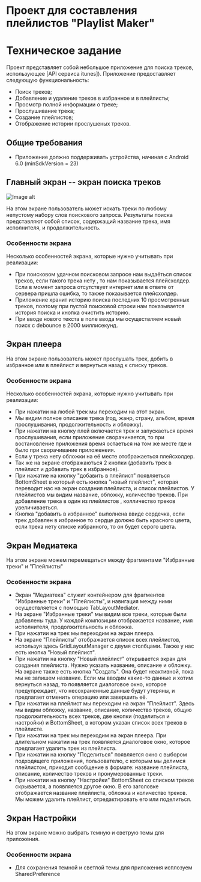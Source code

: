 # Проект для составления плейлистов "Playlist Maker"

# Техническое задание

Проект представляет собой небольшое приложение для поиска треков,
использующее [API сервиса itunes]). Приложение предоставляет следующую функциональность:

- Поиск треков;
- Добавление и удаление треков в избранное и в плейлисты;
- Просмотр полной информации о треке;
- Прослушивание трека;
- Создание плейлистов;
- Отображение истории прослушеных треков.

## Общие требования

- Приложение должно поддерживать устройства, начиная с Android 6.0 (minSdkVersion = 23)

## Главный экран -- экран поиска треков
![Image alt](https://github.com/Playlist_Maker/blob/master/photo_2023-12-05_23-49-36.jpg)

На этом экране пользователь может искать треки по любому непустому набору слов поискового запроса. Результаты поиска
представляют собой список, содержащий название трека, имя исполнителя, и продолжительность.

### Особенности экрана

Несколько особенностей экрана, которые нужно учитывать при реализации:

- При поисковом удачном поисковом запросе нам выдаёться список треков, если такого трека нету , то нам показывается
  плейсхолдер. Если в момент запроса отсутствует интернет или в ответе от сервера пришла ошибка, то также показывается
  плейсхолдер.
- Приложение хранит историю поиска последних 10 просмотренных треков, поэтому при пустой поисковой строки нам показывается
  история поиска и кнопка очистить историю.
- При вводе нового текста в поле ввода мы осуществляем новый поиск с debounce в 2000 миллисекунд.

## Экран плеера

На этом экране пользователь может прослушать трек, добить в избранное или в плейлист и вернуться назад к списку треков.

### Особенности экрана

Несколько особенностей экрана, которые нужно учитывать при реализации:

- При нажатии на любой трек мы переходим на этот экран.
- Мы видим полное описание трека (год, жанр, страну, альбом, время прослушивания, продолжительность и обложку).
- При нажатии на кнопку плей включается трек и запускаеться время прослушивания, если приложение сворачинается,
  то при востановление приложения время остаеться на том же месте где и было при сворачивание приложенеия.
- Если у трека нету обложки на её месте отображаеться плейсхолдер.
- Так же на экране отображаються 2 кнопки (добавить трек в плейлист и добавить трек в избранное).
- При нажатие на кнопку "добавить в плейлист" появляеться BottomSheet в который есть кнопка "новый плейлист",
  которая переводит нас на экран создания плейлиста, и список плейлистов. У плейлистов мы видим название,
  обложку, количество треков. При добавление трека в один из плейлистов , колличество треков увеличиваеться.
- Кнопка "добавить в избранное" выполнена ввиде сердечка, если трек добавлен в избранное то сердце должно быть
  красного цвета, если трека нету списке избранного, то он будет серого цвета. 

## Экран Медиатека

На этом экране можем перемещаться между фрагментами "Избранные треки" и "Плейлисты"

### Особенности экрана

- Экран "Медиатека" служит контейнером для фрагментов "Избранные треки" и "Плейлисты", и навигация между ними осуществляется с помощью TabLayoutMediator.
- На экране "Избранные треки" мы видим все треки, которые были добавлены туда. У каждой композиции отображается название, имя исполнителя, продолжительность
  и обложка.
- При нажатии на трек мы переходим на экран плеера.
- На экране "Плейлисты" отображается список всех плейлистов, используя здесь GridLayoutManager с двумя столбцами. Также у нас есть кнопка "Новый плейлист".
- При нажатии на кнопку "Новый плейлист" открывается экран для создания плейлиста. Нужно указать название, описание и обложку.
  На экране также есть кнопка "Создать". Она будет неактивной, пока мы не запишем название. Если мы вводим какие-то данные и хотим вернуться назад,
  то появляется диалоговое окно, которое предупреждает, что несохраненные данные будут утеряны, и предлагает отменить операцию или завершить её.
- При нажатии на плейлист мы переходим на экран "Плейлист". Здесь мы видим обложку, название, описание, количество треков, общую продолжительность всех треков,
  две кнопки (поделиться и настройки) и BottomSheet, в котором указан список всех треков в плейлисте.
- При нажатии на трек мы переходим на экран плеера. При длительном нажатии на трек появляется диалоговое окно, которое предлагает удалить трек из плейлиста.
- При нажатии на кнопку "Поделиться" появляется окно с выбором подходящего приложения, пользователю, с которым мы делимся плейлистом, приходит сообщение в
  формате: название плейлиста, описание, количество треков и пронумерованные треки.
- При нажатии на кнопку "Настройки" BottomSheet со списком треков скрывается, а появляется другое окно. В его заголовке отображается название плейлиста,
  обложка и количество треков. Мы можем удалить плейлист, отредактировать его или поделиться.
  

## Экран Настройки

На этом экране можно выбрать темную и светрую темы для приложения.

### Особенности экрана
- Для сохранения темной и светлой темы для приложения исплозуем SharedPreference 
